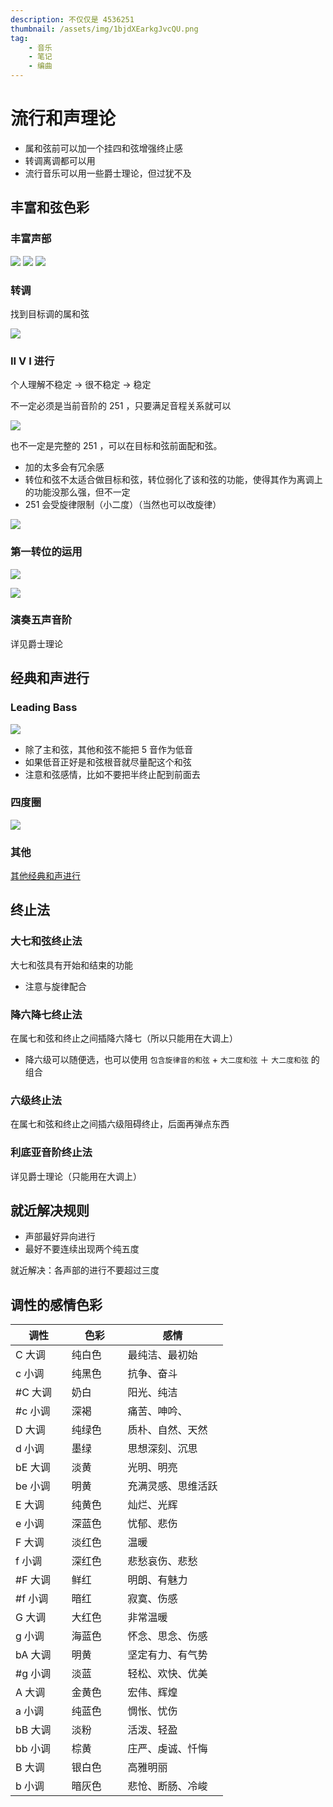 ```yaml
---
description: 不仅仅是 4536251
thumbnail: /assets/img/1bjdXEarkgJvcQU.png
tag:
    - 音乐
    - 笔记
    - 编曲
---
```


# 流行和声理论

- 属和弦前可以加一个挂四和弦增强终止感
- 转调离调都可以用
- 流行音乐可以用一些爵士理论，但过犹不及

## 丰富和弦色彩

### 丰富声部

![](./20200518181948.png)
![](./20200518182107.png)
![](./20200518182220.png)

### 转调

找到目标调的属和弦

![](./20200518192315.png)

### II V I 进行

个人理解不稳定 → 很不稳定 → 稳定

不一定必须是当前音阶的 251 ，只要满足音程关系就可以

![](./20200518193136.png)

也不一定是完整的 251 ，可以在目标和弦前面配和弦。

- 加的太多会有冗余感
- 转位和弦不太适合做目标和弦，转位弱化了该和弦的功能，使得其作为离调上的功能没那么强，但不一定
- 251 会受旋律限制（小二度）（当然也可以改旋律）

![](./20200518193920.png)

### 第一转位的运用

![](./20200518203526.png)

![](./20200518203635.png)

### 演奏五声音阶

详见爵士理论

## 经典和声进行

### Leading Bass

![](./20200518190048.png)

- 除了主和弦，其他和弦不能把 5 音作为低音
- 如果低音正好是和弦根音就尽量配这个和弦
- 注意和弦感情，比如不要把半终止配到前面去

### 四度圈

![](./20200518191202.png)

### 其他

[其他经典和声进行](https://www.bilibili.com/video/BV1Hx411S7zm?p=33)

## 终止法

### 大七和弦终止法

大七和弦具有开始和结束的功能

- 注意与旋律配合

### 降六降七终止法

在属七和弦和终止之间插降六降七（所以只能用在大调上）

- 降六级可以随便选，也可以使用 `包含旋律音的和弦` + `大二度和弦` ＋ `大二度和弦` 的组合

### 六级终止法

在属七和弦和终止之间插六级阻碍终止，后面再弹点东西

### 利底亚音阶终止法

详见爵士理论（只能用在大调上）

## 就近解决规则

- 声部最好异向进行
- 最好不要连续出现两个纯五度

就近解决：各声部的进行不要超过三度

## 调性的感情色彩

| 调性    | 色彩   | 感情               |
| ------- | ------ | ---------------- |
| C 大调 &nbsp; &nbsp; &nbsp; | 纯白色 &nbsp; &nbsp; &nbsp;| 最纯洁、最初始     |
| c 小调  | 纯黑色 | 抗争、奋斗         |
| #C 大调 | 奶白   | 阳光、纯洁         |
| #c 小调 | 深褐   | 痛苦、呻吟、       |
| D 大调  | 纯绿色 | 质朴、自然、天然   |
| d 小调  | 墨绿   | 思想深刻、沉思     |
| bE 大调 | 淡黄   | 光明、明亮         |
| be 小调 | 明黄   | 充满灵感、思维活跃 |
| E 大调  | 纯黄色 | 灿烂、光辉         |
| e 小调  | 深蓝色 | 忧郁、悲伤         |
| F 大调  | 淡红色 | 温暖               |
| f 小调  | 深红色 | 悲愁哀伤、悲愁     |
| #F 大调 | 鲜红   | 明朗、有魅力       |
| #f 小调 | 暗红   | 寂寞、伤感         |
| G 大调  | 大红色 | 非常温暖           |
| g 小调  | 海蓝色 | 怀念、思念、伤感   |
| bA 大调 | 明黄   | 坚定有力、有气势   |
| #g 小调 | 淡蓝   | 轻松、欢快、优美   |
| A 大调  | 金黄色 | 宏伟、辉煌         |
| a 小调  | 纯蓝色 | 惆怅、忧伤         |
| bB 大调 | 淡粉   | 活泼、轻盈         |
| bb 小调 | 棕黄   | 庄严、虔诚、忏悔   |
| B 大调  | 银白色 | 高雅明丽           |
| b 小调  | 暗灰色 | 悲怆、断肠、冷峻   |
